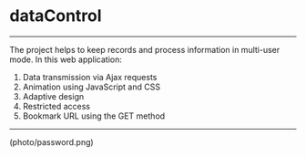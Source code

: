 # dataControl <!-- first-level header -->
***
The project helps to keep records and process information in multi-user mode. In this web application:
1. Data transmission via Ajax requests
2. Animation using JavaScript and CSS
3. Adaptive design
4. Restricted access
5. Bookmark URL using the GET method
***
(photo/password.png)
